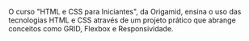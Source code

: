 O curso "HTML e CSS para Iniciantes", da Origamid, ensina o uso das tecnologias HTML e CSS através de um projeto prático que abrange conceitos como GRID, Flexbox e Responsividade.
